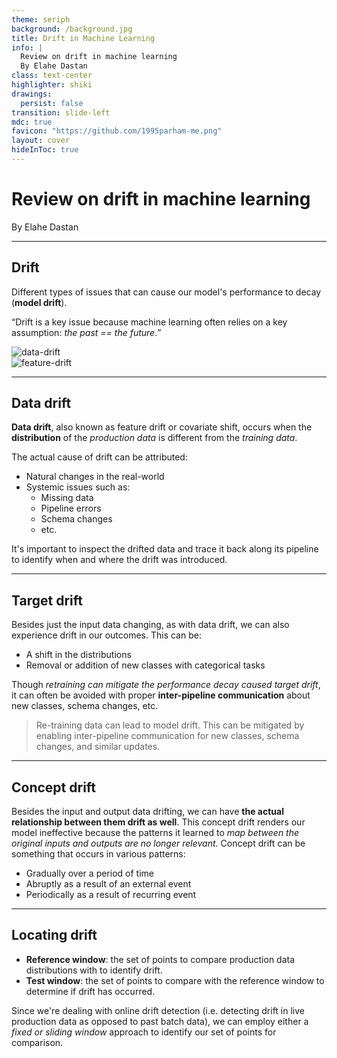 ```yaml
---
theme: seriph
background: /background.jpg
title: Drift in Machine Learning
info: |
  Review on drift in machine learning
  By Elahe Dastan
class: text-center
highlighter: shiki
drawings:
  persist: false
transition: slide-left
mdc: true
favicon: "https://github.com/1995parham-me.png"
layout: cover
hideInToc: true
---
```


# Review on drift in machine learning

By Elahe Dastan

<div class="abs-br m-6 flex">
  <a href="https://github.com/1995parham-learning/drift-in-ml" target="_blank" alt="GitHub" title="Open in GitHub"
    class="text-xl slidev-icon-btn opacity-50 !border-none !hover:text-white">
    <carbon-logo-github />
  </a>
</div>

---

## Drift

Different types of issues that can cause our model's performance to decay (**model drift**).

<p class="text-center">
<q>Drift is a key issue because machine learning often relies on a key assumption: <em>the past == the future</em>.</q>
</p>

<div class="flex flex-row">
    <img alt="data-drift" src="/data-drift.webp" class="rounded shadow h-60 basis-1/4" />
    <div class="basis-1/2" ></div>
    <img alt="feature-drift" src="/feature-drift.png" class="rounded shadow h-60 basis-1/4" />
</div>

---

## Data drift

**Data drift**, also known as feature drift or covariate shift, occurs when the **distribution** of
the _production data_ is different from the _training data_.

The actual cause of drift can be attributed:

- Natural changes in the real-world
- Systemic issues such as:
  - Missing data
  - Pipeline errors
  - Schema changes
  - etc.

It's important to inspect the drifted data and trace it back along its pipeline
to identify when and where the drift was introduced.

---

## Target drift

Besides just the input data changing, as with data drift, we can also experience drift in our outcomes.
This can be:

- A shift in the distributions
- Removal or addition of new classes with categorical tasks

Though _retraining can mitigate the performance decay caused target drift_, it can often be avoided with proper
**inter-pipeline communication** about new classes, schema changes, etc.

> Re-training data can lead to model drift. This can be mitigated by enabling inter-pipeline communication
> for new classes, schema changes, and similar updates.

---

## Concept drift

Besides the input and output data drifting, we can have **the actual relationship between them drift as well**.
This concept drift renders our model ineffective because the patterns it learned to _map between the original
inputs and outputs are no longer relevant_. Concept drift can be something that occurs in various patterns:

- Gradually over a period of time
- Abruptly as a result of an external event
- Periodically as a result of recurring event

---

## Locating drift

- **Reference window**: the set of points to compare production data distributions with to identify drift.
- **Test window**: the set of points to compare with the reference window to determine if drift has occurred.

Since we're dealing with online drift detection (i.e. detecting drift in live production
data as opposed to past batch data),
we can employ either a _fixed or sliding window_ approach to identify our set of points for comparison.
